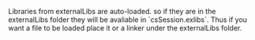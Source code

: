 Libraries from externalLibs are auto-loaded.
so if they are in the externalLibs folder they will be avaliable in ´csSession.exlibs´.
Thus if you want a file to be loaded place it or a linker under the externalLibs folder.